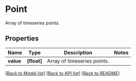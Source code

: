 # Point

Array of timeseries points.

## Properties
Name | Type | Description | Notes
------------ | ------------- | ------------- | -------------
**value** | **[float]** | Array of timeseries points. | 

[[Back to Model list]](README.md#documentation-for-models) [[Back to API list]](README.md#documentation-for-api-endpoints) [[Back to README]](README.md)


